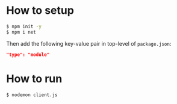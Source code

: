 # How to setup

```bash
$ npm init -y
$ npm i net
```

Then add the following key-value pair in top-level of `package.json`:

```json
"type": "module"
```

# How to run

```bash
$ nodemon client.js
```